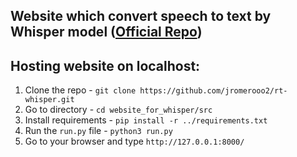 ## Website which convert speech to text by Whisper model ([Official Repo](https://github.com/openai/whisper))

## Hosting website on localhost:

1. Clone the repo - `git clone https://github.com/jromerooo2/rt-whisper.git`
2. Go to directory - `cd website_for_whisper/src`
4. Install requirements - `pip install -r ../requirements.txt`
5. Run the `run.py` file - `python3 run.py`
6. Go to your browser and type `http://127.0.0.1:8000/` 
